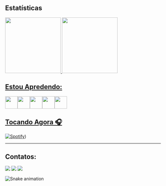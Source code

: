 ## Estatísticas 
<div>
<a href="https://github.com/brunocmartins11">
<img height="180em" src="https://github-readme-stats.vercel.app/api/top-langs/?username=brunocmartins11&layout=compact&langs_count=7&theme=dracula"/>
<img height="180em" src="https://github-readme-stats.vercel.app/api?username=brunocmartins11&show_icons=true&theme=dracula&include_all_commits=true&count_private=true"/>
</div>

## Estou Apredendo:

<img src="https://cdn.jsdelivr.net/gh/devicons/devicon/icons/java/java-original.svg" width="40" height="40"/><img src="https://cdn.jsdelivr.net/gh/devicons/devicon/icons/javascript/javascript-plain.svg" width="40" height="40"/><img src="https://cdn.jsdelivr.net/gh/devicons/devicon/icons/python/python-original.svg" width="40" height="40"/><img src="https://cdn.jsdelivr.net/gh/devicons/devicon/icons/postgresql/postgresql-plain.svg" width="40" height="40"/><img src="https://cdn.jsdelivr.net/gh/devicons/devicon/icons/git/git-original.svg" width="40" height="40"/>

          
## Tocando Agora 🎧

[![Spotify](https://github-readme-remake.vercel.app/api/spotify)](https://open.spotify.com/user/x0g5muowi0h2b6gchwarev075))
<br/>
          
---
## Contatos:

<div>
<a href="https://instagram.com/bruno.wmv" target="_blank"><img src="https://img.shields.io/badge/-Instagram-%23E4405F?style=for-the-badge&logo=instagram&logoColor=white" target="_blank"></a>
<a href = "mailto:brunocmartins11@gmail.com"><img src="https://img.shields.io/badge/Gmail-D14836?style=for-the-badge&logo=gmail&logoColor=white" target="_blank"></a>
<a href="https://www.linkedin.com/in/brunocmartins112/" target="_blank"><img src="https://img.shields.io/badge/-LinkedIn-%230077B5?style=for-the-badge&logo=linkedin&logoColor=white" target="_blank"></a>   
</div>


![Snake animation](https://github.com/brunocmartins11/brunocmartins11/blob/output/github-contribution-grid-snake.svg)
          
